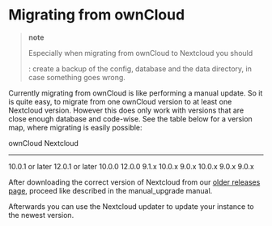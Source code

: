 Migrating from ownCloud
=======================

> **note**
>
> Especially when migrating from ownCloud to Nextcloud you should
>
> :   create a backup of the config, database and the data directory, in
>     case something goes wrong.
>
Currently migrating from ownCloud is like performing a manual update. So
it is quite easy, to migrate from one ownCloud version to at least one
Nextcloud version. However this does only work with versions that are
close enough database and code-wise. See the table below for a version
map, where migrating is easily possible:

  ownCloud           Nextcloud
  ------------------ ------------------
  10.0.1 or later    12.0.1 or later
  10.0.0             12.0.0
  9.1.x              10.0.x
  9.0.x              10.0.x
  9.0.x              9.0.x

After downloading the correct version of Nextcloud from our [older
releases page](https://nextcloud.com/changelog/), proceed like described
in the manual\_upgrade manual.

Afterwards you can use the Nextcloud updater to update your instance to
the newest version.
